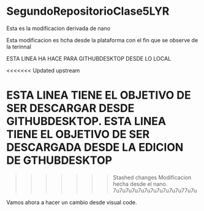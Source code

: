 
# SegundoRepositorioClase5LYR




Esta es la modificacion derivada de nano

Esta modificacion es hcha desde la plataforma con el fin que se observe de la terinnal


ESTA LINEA HA HACE PARA GITHUBDESKTOP DESDE LO LOCAL

<<<<<<< Updated upstream

ESTA LINEA TIENE EL OBJETIVO DE SER DESCARGAR DESDE GITHUBDESKTOP.
ESTA LINEA TIENE EL OBJETIVO DE SER DESCARGADA DESDE LA EDICION DE GTHUBDESKTOP
=======
>>>>>>> Stashed changes
Modificacion hecha desde el nano. 7u7u7u7u7u7u7u7u7u7u7u77u7u


Vamos ahora a hacer un cambio desde visual code. 



